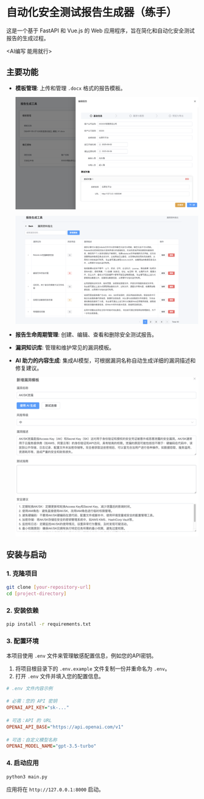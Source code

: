 # 自动化安全测试报告生成器（练手）

这是一个基于 FastAPI 和 Vue.js 的 Web 应用程序，旨在简化和自动化安全测试报告的生成过程。

<AI编写 能用就行>

## 主要功能

- **模板管理**: 上传和管理 `.docx` 格式的报告模板。

  ![image-20250820155949531](images/image-20250820155949531.png)

  ![image-20250820160002324](images/image-20250820160002324.png)

- **报告生命周期管理**: 创建、编辑、查看和删除安全测试报告。

- **漏洞知识库**: 管理和维护常见的漏洞模板。

- **AI 助力的内容生成**: 集成AI模型，可根据漏洞名称自动生成详细的漏洞描述和修复建议。

  ![image-20250820160016109](images/image-20250820160016109.png)


## 安装与启动

### 1. 克隆项目
```bash
git clone [your-repository-url]
cd [project-directory]
```

### 2. 安装依赖
```bash
pip install -r requirements.txt
```

### 3. 配置环境

本项目使用 `.env` 文件来管理敏感配置信息，例如您的API密钥。

1.  将项目根目录下的 `.env.example` 文件复制一份并重命名为 `.env`。
2.  打开 `.env` 文件并填入您的配置信息。

```ini
# .env 文件内容示例

# 必需：您的 API 密钥
OPENAI_API_KEY="sk-..."

# 可选：API 的 URL 
OPENAI_API_BASE="https://api.openai.com/v1"

# 可选：自定义模型名称
OPENAI_MODEL_NAME="gpt-3.5-turbo"
```

### 4. 启动应用

```bash
python3 main.py
```

应用将在 `http://127.0.0.1:8000` 启动。
